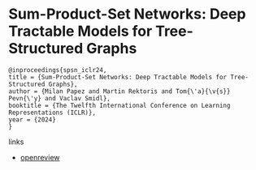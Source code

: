 # Sum-Product-Set Networks: Deep Tractable Models for Tree-Structured Graphs

```
@inproceedings{spsn_iclr24,
title = {Sum-Product-Set Networks: Deep Tractable Models for Tree-Structured Graphs},
author = {Milan Papez and Martin Rektoris and Tom{\'a}{\v{s}} Pevn{\'y} and Vaclav Smidl},
booktitle = {The Twelfth International Conference on Learning Representations (ICLR)},
year = {2024}
}
```

links
- [openreview](https://openreview.net/forum?id=mF3cTns4pe)
